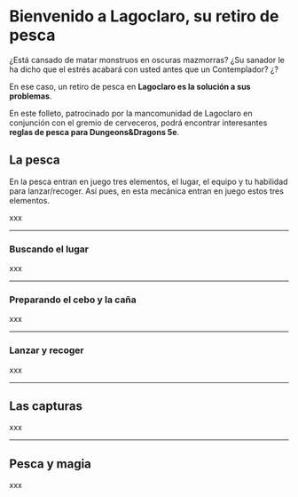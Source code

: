 # Bienvenido a Lagoclaro, su retiro de pesca
¿Está cansado de matar monstruos en oscuras mazmorras? ¿Su sanador le ha dicho que el estrés acabará con usted antes que un Contemplador? ¿?

En ese caso, un retiro de pesca en **Lagoclaro es la solución a sus problemas**.

En este folleto, patrocinado por la mancomunidad de Lagoclaro en conjunción con el gremio de cerveceros, podrá encontrar interesantes **reglas de pesca para Dungeons&Dragons 5e**.

## La pesca

En la pesca entran en juego tres elementos, el lugar, el equipo y tu habilidad para lanzar/recoger. Así pues, en esta mecánica entran en juego estos tres elementos.

xxx

***

### Buscando el lugar

xxx

***

### Preparando el cebo y la caña

xxx

***

### Lanzar y recoger

xxx

***

## Las capturas

xxx

***

## Pesca y magia

xxx